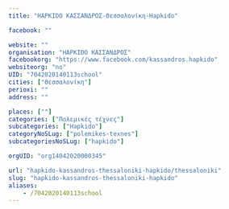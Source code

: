 ```yaml
---
title: "HAPKIDO ΚΑΣΣΑΝΔΡΟΣ-Θεσσαλονίκη-Hapkido"

facebook: ""

website: ""
organisation: "HAPKIDO ΚΑΣΣΑΝΔΡΟΣ"
facebookorg: "https://www.facebook.com/kassandros.hapkido"
websiteorg: "no"
UID: "7042020140113school"
cities: ["Θεσσαλονίκη"]
perioxi: ""
address: ""

places: [""]
categories: ["Πολεμικές τέχνες"]
subcategories: ["Hapkido"]
categoryNoSLug: ["polemikes-texnes"]
subcategoriesNoSLug: ["hapkido"]

orgUID: "org14042020000345"

url: "hapkido-kassandros-thessaloniki-hapkido/thessaloniki"
slug: "hapkido-kassandros-thessaloniki-hapkido"
aliases:
    - /7042020140113school
---
```





